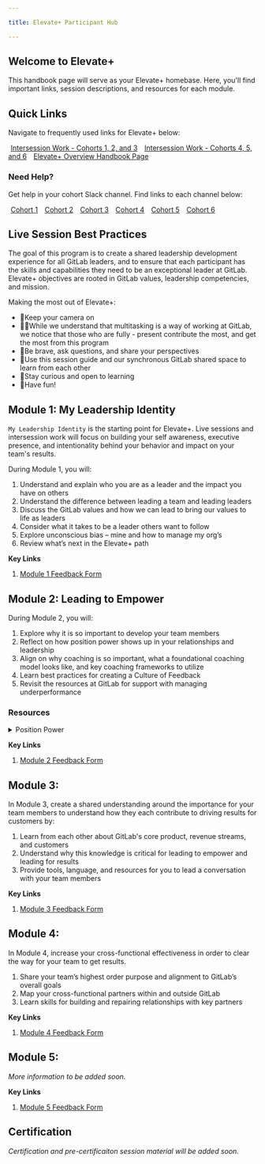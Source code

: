 ```yaml
---

title: Elevate+ Participant Hub

---
```


## Welcome to Elevate+

This handbook page will serve as your Elevate+ homebase. Here, you'll find important links, session descriptions, and resources for each module.

## Quick Links

Navigate to frequently used links for Elevate+ below:

<div class="flex-row" markdown="0">
  <div>
    <a href= "https://gitlab.com/gitlab-people-elevate/elevate-plus-round-1/-/boards" class="btn btn-primary" style="width:200px;margin:5px;">Intersession Work - Cohorts 1, 2, and 3</a>
    <a href= "https://gitlab.com/gitlab-people-elevate/elevate-plus-round-2/-/boards" class="btn btn-primary" style="width:200px;margin:5px;">Intersession Work - Cohorts 4, 5, and 6</a>
    <a href= "https://handbook.gitlab.com/handbook/people-group/learning-and-development/elevate-programs/elevate+/" class="btn btn-primary" style="width:200px;margin:5px;">Elevate+ Overview Handbook Page</a>
  </div>
</div>

### Need Help?

Get help in your cohort Slack channel. Find links to each channel below:

<div class="flex-row" markdown="0">
  <div>
    <a href= "https://app.slack.com/client/E03N1RJJX7C/C06D40B5CVD" class="btn btn-primary" style="width:200px;margin:5px;">Cohort 1</a>
    <a href= "https://app.slack.com/client/E03N1RJJX7C/C06D40CKNH5" class="btn btn-primary" style="width:200px;margin:5px;">Cohort 2</a>
    <a href= "https://app.slack.com/client/E03N1RJJX7C/C06DM0G418C" class="btn btn-primary" style="width:200px;margin:5px;">Cohort 3</a>
    <a href= "https://app.slack.com/client/E03N1RJJX7C/C06M2TPTWUX" class="btn btn-primary" style="width:200px;margin:5px;">Cohort 4</a>
    <a href= "https://app.slack.com/client/E03N1RJJX7C/C06MHBQ2XSP" class="btn btn-primary" style="width:200px;margin:5px;">Cohort 5</a>
    <a href= "https://app.slack.com/client/E03N1RJJX7C/C06MHBR0NH1" class="btn btn-primary" style="width:200px;margin:5px;">Cohort 6</a>
  </div>
</div>

## Live Session Best Practices

The goal of this program is to create a shared leadership development experience for all GitLab leaders,  and to ensure that each participant has the skills and capabilities they need to be an exceptional leader at GitLab. Elevate+ objectives are rooted in GitLab values, leadership competencies, and mission.

Making the most out of Elevate+:

- 📸Keep your camera on
- 🧑‍💻While we understand that multitasking is a way of working at GitLab, we notice that those who are fully - present contribute the most, and get the most from this program
- 🙋Be brave, ask questions, and share your perspectives
- 💬Use this session guide and our synchronous GitLab shared space to learn from each other
- 🤔Stay curious and open to learning
- 💃Have fun!


## Module 1: My Leadership Identity

`My Leadership Identity` is the starting point for Elevate+. Live sessions and intersession work will focus on building your self awareness, executive presence, and intentionality behind your behavior and impact on your team's results.

During Module 1, you will:

1. Understand and explain who you are as a leader and the impact you have on others
1. Understand the difference between leading a team and leading leaders
1. Discuss the GitLab values and how we can lead to bring our values to life as leaders
1. Consider what it takes to be a leader others want to follow
1. Explore unconscious bias – mine and how to manage my org’s
1. Review what’s next in the Elevate+ path

**Key Links**

1. [Module 1 Feedback Form](https://docs.google.com/forms/d/e/1FAIpQLScug6g0ZA03-qTzVLYpJ6gjxg39WAl6x9bOaqg9A1yR8qzgnw/viewform?usp=sf_link)


## Module 2: Leading to Empower

During Module 2, you will:

1. Explore why it is so important to develop your team members
1. Reflect on how position power shows up in your relationships and leadership
1. Align on why coaching is so important, what a foundational coaching model looks like, and key coaching frameworks to utilize
1. Learn best practices for creating a Culture of Feedback
1. Revisit the resources at GitLab for support with managing underperformance

### Resources

<details>
<summary>Position Power</summary>

- [Short LinkedIn Article: Positional vs. Position Power](https://www.linkedin.com/pulse/positional-vs-personal-power-aditi-agrawal/)

</details>


**Key Links**

1. [Module 2 Feedback Form](https://docs.google.com/forms/d/e/1FAIpQLScCWql9i6Oi8js9zDnNawZKX-V1NOhQG3aSD8fFSew-29mn4g/viewform?usp=sf_link)

## Module 3:

In Module 3, create a shared understanding around the importance for your team members to understand how they each contribute to driving results for customers by:

1. Learn from each other about GitLab's core product, revenue streams, and customers
1. Understand why this knowledge is critical for leading to empower and leading for results
1. Provide tools, language, and resources for you to lead a conversation with your team members


**Key Links**

1. [Module 3 Feedback Form](https://docs.google.com/forms/d/e/1FAIpQLSfmNnaI8C57ua1uRygJ7YlfbHKmmzaYqqD6mypZw5RlWe0cIQ/viewform?usp=sf_link)


## Module 4:

In Module 4, increase your cross-functional effectiveness in order to clear the way for your team to get results. 

1. Share your team’s highest order purpose and alignment to GitLab’s overall goals  
1. Map your cross-functional partners within and outside GitLab 
1. Learn skills for building and repairing relationships with key partners


**Key Links**

1. [Module 4 Feedback Form](https://docs.google.com/forms/d/e/1FAIpQLSfLt0tMR2PuH-VSWpqm2Z7jVOYAmPPFXWJblU80tD-bvwdVUw/viewform?usp=sf_link)



## Module 5:

*More information to be added soon.*

**Key Links**

1. [Module 5 Feedback Form](https://docs.google.com/forms/d/e/1FAIpQLSdHJnLbjDSj-gsDdSwigOn3zIW_7BxpJ1Xgae9htEp6zE3_1w/viewform?usp=sf_link)



## Certification

*Certification and pre-certificaiton session material will be added soon.*




